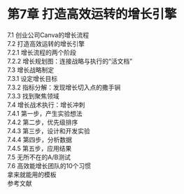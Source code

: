 # 第7章 打造高效运转的增长引擎    
  
7.1 创业公司Canva的增长流程  
7.2 打造高效运转的增长引擎  
7.2.1 增长流程的两个阶段  
7.2.2 增长规划图：连接战略与执行的“活文档”  
7.3 增长战略制定  
7.3.1 设定增长目标  
7.3.2 指标分解：发现增长切入点的撒手锏  
7.3.3 找到聚焦领域  
7.4 增长战术执行：增长冲刺  
7.4.1 第一步，产生实验想法  
7.4.2 第二步，优先级排序  
7.4.3 第三步，设计和开发实验  
7.4.4 第四步，分析数据  
7.4.5 第五步，应用结果  
7.5 无所不在的A/B测试  
7.6 高效能增长团队的10个习惯  
拿来就能用的模板  
参考文献  